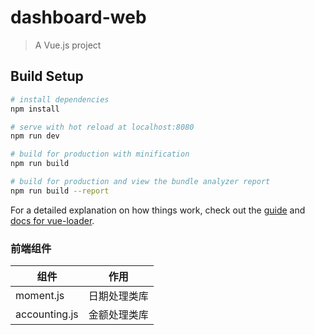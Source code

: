 # dashboard-web

> A Vue.js project

## Build Setup

```bash
# install dependencies
npm install

# serve with hot reload at localhost:8080
npm run dev

# build for production with minification
npm run build

# build for production and view the bundle analyzer report
npm run build --report
```

For a detailed explanation on how things work, check out the [guide](http://vuejs-templates.github.io/webpack/) and [docs for vue-loader](http://vuejs.github.io/vue-loader).

### 前端组件

| 组件      | 作用         |
| --------- | ------------ |
| moment.js | 日期处理类库 |
|accounting.js| 金额处理类库|
